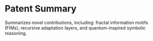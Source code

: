 # Patent Summary

Summarizes novel contributions, including: fractal information motifs (FIMs), recursive adaptation layers, and quantum-inspired symbolic reasoning.
